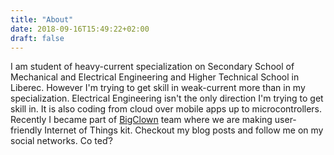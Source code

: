```yaml
---
title: "About"
date: 2018-09-16T15:49:22+02:00
draft: false
---
```


I am student of heavy-current specialization on Secondary School of Mechanical and Electrical Engineering and Higher Technical School in Liberec. However I'm trying to get skill in weak-current more than in my specialization. Electrical Engineering isn't the only direction I'm trying to get skill in. It is also coding from cloud over mobile apps up to microcontrollers. Recently I became part of [BigClown](https://www.bigclown.com/) team where we are making user-friendly Internet of Things kit. Checkout my blog posts and follow me on my social networks. Co teď?
